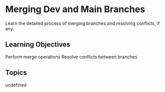# Merging Dev and Main Branches

Learn the detailed process of merging branches and resolving conflicts, if any.

## Learning Objectives
Perform merge operations
Resolve conflicts between branches

## Topics
undefined